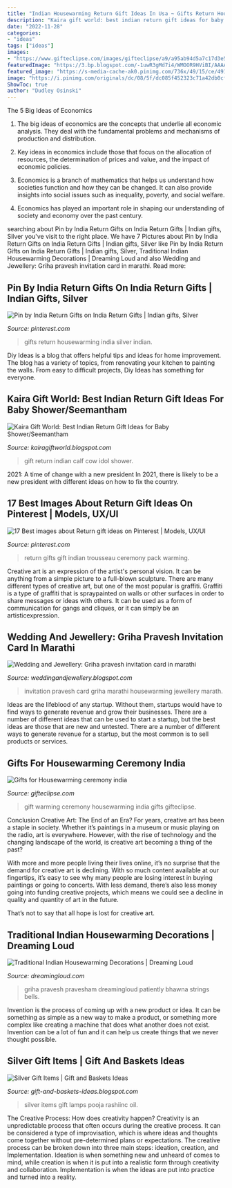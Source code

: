```yaml
---
title: "Indian Housewarming Return Gift Ideas In Usa ~ Gifts Return Housewarming India Silver Indian"
description: "Kaira gift world: best indian return gift ideas for baby shower/seemantham"
date: "2022-11-28"
categories:
- "ideas"
tags: ["ideas"]
images:
- "https://www.gifteclipse.com/images/gifteclipse/a9/a95ab94d5a7c17d3e5b893b69d86b274.png"
featuredImage: "https://3.bp.blogspot.com/-1uwR3gMd7i4/WMOOR9HViBI/AAAAAAAADw8/o_GHq7vAJtchTrl-FWUYHvQQwuw2cVw0wCLcB/s1600/collage%2B%25282%2529.jpg"
featured_image: "https://s-media-cache-ak0.pinimg.com/736x/49/15/ce/4915ceeee3c0fecf8156ca0209549f5b.jpg"
image: "https://i.pinimg.com/originals/dc/08/5f/dc085f452323c71a42db0cf4c69497b8.jpg"
ShowToc: true
author: "Dudley Osinski"
---
```



The 5 Big Ideas of Economics
1. The big ideas of economics are the concepts that underlie all economic analysis. They deal with the fundamental problems and mechanisms of production and distribution.
2. Key ideas in economics include those that focus on the allocation of resources, the determination of prices and value, and the impact of economic policies.

3. Economics is a branch of mathematics that helps us understand how societies function and how they can be changed. It can also provide insights into social issues such as inequality, poverty, and social welfare.

4. Economics has played an important role in shaping our understanding of society and economy over the past century.

	

		
searching about Pin by India Return Gifts on India Return Gifts | Indian gifts, Silver you've visit to the right place. We have 7 Pictures about Pin by India Return Gifts on India Return Gifts | Indian gifts, Silver like Pin by India Return Gifts on India Return Gifts | Indian gifts, Silver, Traditional Indian Housewarming Decorations | Dreaming Loud and also Wedding and Jewellery: Griha pravesh invitation card in marathi. Read more:
		
    
## Pin By India Return Gifts On India Return Gifts | Indian Gifts, Silver

<img loading=lazy src="https://i.pinimg.com/originals/dc/08/5f/dc085f452323c71a42db0cf4c69497b8.jpg" onerror="this.onerror=null;this.src='https://tse4.mm.bing.net/th?id=OIP.-ZA6PRXBRzpU-5TJkXRNEQHaIA&amp;pid=15.1';" alt="Pin by India Return Gifts on India Return Gifts | Indian gifts, Silver">

_Source: pinterest.com_

>gifts return housewarming india silver indian. 

	

Diy Ideas is a blog that offers helpful tips and ideas for home improvement. The blog has a variety of topics, from renovating your kitchen to painting the walls. From easy to difficult projects, Diy Ideas has something for everyone.

    
## Kaira Gift World: Best Indian Return Gift Ideas For Baby Shower/Seemantham

<img loading=lazy src="https://3.bp.blogspot.com/-1uwR3gMd7i4/WMOOR9HViBI/AAAAAAAADw8/o_GHq7vAJtchTrl-FWUYHvQQwuw2cVw0wCLcB/s1600/collage%2B%25282%2529.jpg" onerror="this.onerror=null;this.src='https://tse4.mm.bing.net/th?id=OIP.NB3OBbgjo9hfmZyDMjM40AHaFj&amp;pid=15.1';" alt="Kaira Gift World: Best Indian Return Gift Ideas for Baby Shower/Seemantham">

_Source: kairagiftworld.blogspot.com_

>gift return indian calf cow idol shower. 

	

2021: A time of change with a new president
In 2021, there is likely to be a new president with different ideas on how to fix the country.

    
## 17 Best Images About Return Gift Ideas On Pinterest | Models, UX/UI

<img loading=lazy src="https://s-media-cache-ak0.pinimg.com/736x/49/15/ce/4915ceeee3c0fecf8156ca0209549f5b.jpg" onerror="this.onerror=null;this.src='https://tse4.mm.bing.net/th?id=OIP.av1ZbMlx_bn5RLtVyf_rCwHaHa&amp;pid=15.1';" alt="17 Best images about Return gift ideas on Pinterest | Models, UX/UI">

_Source: pinterest.com_

>return gifts gift indian trousseau ceremony pack warming. 

	

Creative art is an expression of the artist's personal vision. It can be anything from a simple picture to a full-blown sculpture. There are many different types of creative art, but one of the most popular is graffiti. Graffiti is a type of graffiti that is spraypainted on walls or other surfaces in order to share messages or ideas with others. It can be used as a form of communication for gangs and cliques, or it can simply be an artisticexpression.

    
## Wedding And Jewellery: Griha Pravesh Invitation Card In Marathi

<img loading=lazy src="https://3.bp.blogspot.com/-bMBvKKO5C3I/WBIQ03IxBhI/AAAAAAAAeoA/Qyg03wGQp2sn1fn4pZ-P3Ieag13SfNfswCLcB/s1600/vastu8.jpg" onerror="this.onerror=null;this.src='https://tse2.mm.bing.net/th?id=OIP.JFa0F0rPlAQRb7xOhEIHjQHaMU&amp;pid=15.1';" alt="Wedding and Jewellery: Griha pravesh invitation card in marathi">

_Source: weddingandjewellery.blogspot.com_

>invitation pravesh card griha marathi housewarming jewellery marath. 

	

Ideas are the lifeblood of any startup. Without them, startups would have to find ways to generate revenue and grow their businesses. There are a number of different ideas that can be used to start a startup, but the best ideas are those that are new and untested. There are a number of different ways to generate revenue for a startup, but the most common is to sell products or services.

    
## Gifts For Housewarming Ceremony India

<img loading=lazy src="https://www.gifteclipse.com/images/gifteclipse/a9/a95ab94d5a7c17d3e5b893b69d86b274.png" onerror="this.onerror=null;this.src='https://tse4.mm.bing.net/th?id=OIP.oUYxho4VvSwUghleMK01GgHaD2&amp;pid=15.1';" alt="Gifts for Housewarming ceremony india">

_Source: gifteclipse.com_

>gift warming ceremony housewarming india gifts gifteclipse. 

	

Conclusion
Creative Art: The End of an Era?
For years, creative art has been a staple in society. Whether it’s paintings in a museum or music playing on the radio, art is everywhere. However, with the rise of technology and the changing landscape of the world, is creative art becoming a thing of the past?

With more and more people living their lives online, it’s no surprise that the demand for creative art is declining. With so much content available at our fingertips, it’s easy to see why many people are losing interest in buying paintings or going to concerts. With less demand, there’s also less money going into funding creative projects, which means we could see a decline in quality and quantity of art in the future.

That’s not to say that all hope is lost for creative art.

    
## Traditional Indian Housewarming Decorations | Dreaming Loud

<img loading=lazy src="https://www.dreamingloud.com/wp-content/uploads/2020/10/Indian-Traditional-House-Warming-decoarion-Griha-PRavesham-decor-scaled.jpg" onerror="this.onerror=null;this.src='https://tse3.mm.bing.net/th?id=OIP.k4tVai140T1v-MTRVYEjgQHaJ4&amp;pid=15.1';" alt="Traditional Indian Housewarming Decorations | Dreaming Loud">

_Source: dreamingloud.com_

>griha pravesh pravesham dreamingloud patiently bhawna strings bells. 

	

Invention is the process of coming up with a new product or idea. It can be something as simple as a new way to make a product, or something more complex like creating a machine that does what another does not exist. Invention can be a lot of fun and it can help us create things that we never thought possible.

    
## Silver Gift Items | Gift And Baskets Ideas

<img loading=lazy src="http://www.rashiinc.com/silver/DSCN1517.JPG" onerror="this.onerror=null;this.src='https://tse4.mm.bing.net/th?id=OIP.7323vQuxDadUzv3gcE-kZQHaFj&amp;pid=15.1';" alt="Silver Gift Items | Gift and Baskets Ideas">

_Source: gift-and-baskets-ideas.blogspot.com_

>silver items gift lamps pooja rashiinc oil. 

	

The Creative Process: How does creativity happen?
Creativity is an unpredictable process that often occurs during the creative process. It can be considered a type of improvisation, which is where ideas and thoughts come together without pre-determined plans or expectations. The creative process can be broken down into three main steps: ideation, creation, and Implementation. Ideation is when something new and unheard of comes to mind, while creation is when it is put into a realistic form through creativity and collaboration. Implementation is when the ideas are put into practice and turned into a reality.

